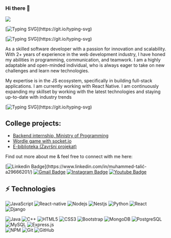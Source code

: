 ### Hi there 👋

<img src="https://profile-counter.glitch.me/tala-coder/count.svg">

 
[![Typing SVG](https://readme-typing-svg.herokuapp.com?font=Architects+Daughter&color=7AF79A&size=30&lines=Hey!+It's+Muhammed!;I'm+Full-stack+developer.;Let's+connect+and+build+a+better+future+together!;)](https://git.io/typing-svg)


[![Typing SVG](https://readme-typing-svg.herokuapp.com?font=Architects+Daughter&duration=5000&pause=200&color=27F744width=800&lines=Hey!+It's+Muhammed!;I'm+Full-stack+developer.;Let's+connect+and+build+a+better+future+together!)](https://git.io/typing-svg)

<p> As a skilled software developer with a passion for innovation and scalability. With 2+ years of experience in the web development industry, I have honed my abilities in programming, communication, and teamwork. I am a highly adaptable and open-minded individual, who is always eager to take on new challenges and learn new technologies.

My expertise is in the JS ecosystem, specifically in building full-stack applications. I am currently working with React Native. I am continuously expanding my skillset by working with the latest technologies and staying up-to-date with industry trends </p> 

[![Typing SVG](https://readme-typing-svg.herokuapp.com?font=Fira+Code&duration=7000&pause=1000&color=27F744&background=672EFF00&width=485&lines=Let's+connect+and+build+a+better+future+together!)](https://git.io/typing-svg)

## College projects:
- <a href="https://github.com/tala-coder/MOP-praksa"> Backend internship, Ministry of Programming<a/>
- <a href="https://github.com/tala-coder/wordle"> Wordle game with socket.io<a/>
- <a href="https://github.com/tala-coder/e-biblioteka"> E-biblioteka (Završni projekat)<a/>

<p> Find out more about me & feel free to connect with me here:</p>
  
 
[![Linkedin Badge](https://img.shields.io/badge/muhammedtalic-blue?style=flat-square&logo=Linkedin&logoColor=white&link=[https://www.linkedin.com/in/anirudhemmadi/](https://www.linkedin.com/in/muhammed-talić-a29666201/))](https://www.linkedin.com/in/muhammed-talić-a29666201/)
[![Gmail Badge](https://img.shields.io/badge/-muhammedtalic.it@gmail.com-c14438?style=flat-square&logo=Gmail&logoColor=white&link=mailto:muhammedtalic.it@gmail.com)](mailto:kanna6501@gmail.com)
[![Instagram Badge](https://img.shields.io/badge/-mr.talic-purple?style=flat-square&logo=instagram&logoColor=white&link=https://www.instagram.com/mr.talic/)](https://www.instagram.com/mr.talic/)
[![Youtube Badge](https://img.shields.io/badge/-muhammedtalic-darkred?style=flat-square&logo=youtube&logoColor=white&link=https://www.youtube.com/channel/UCnfUpx7xW2tBuKU_PYXblnA)](https://www.youtube.com/channel/UCnfUpx7xW2tBuKU_PYXblnA)
<br>

## ⚡ Technologies

![JavaScript](https://img.shields.io/badge/-JavaScript-black?style=flat-square&logo=javascript)
![React-native](https://img.shields.io/badge/-React%20Native-61DAFB?style=flat-square&logo=react)
![Nodejs](https://img.shields.io/badge/-Nodejs-black?style=flat-square&logo=Node.js)
![Nestjs](https://img.shields.io/badge/-Nestjs-black?style=flat-square&logo=Nest.js)
![Python](https://img.shields.io/badge/-Python-black?style=flat-square&logo=Python)
![React](https://img.shields.io/badge/-React-black?style=flat-square&logo=react)
![Django](https://img.shields.io/badge/-Django-092E20?logo=Django&style=for-the-badge&logoColor=white)

![Java](https://img.shields.io/badge/-java-E34A86?style=flat-square&logo=java)
![C++](https://img.shields.io/badge/-C++-00599C?style=flat-square&logo=c)
![HTML5](https://img.shields.io/badge/-HTML5-E34F26?style=flat-square&logo=html5&logoColor=white)
![CSS3](https://img.shields.io/badge/-CSS3-1572B6?style=flat-square&logo=css3)
![Bootstrap](https://img.shields.io/badge/-Bootstrap-563D7C?style=flat-square&logo=bootstrap)
 ![MongoDB](https://img.shields.io/badge/-MongoDB-black?style=flat-square&logo=mongodb)
 ![PostgreSQL](https://img.shields.io/badge/-PostgreSQL-336791?style=flat-square&logo=postgresql)
![MySQL](https://img.shields.io/badge/-MySQL-black?style=flat-square&logo=mysql)
![Express.js](https://img.shields.io/badge/express.js-%23404d59.svg?style=for-the-badge&logo=express&logoColor=%2361DAFB)  
![NPM](https://img.shields.io/badge/NPM-%23000000.svg?style=for-the-badge&logo=npm&logoColor=white) 
 ![Git](https://img.shields.io/badge/-Git-black?style=flat-square&logo=git)
![GitHub](https://img.shields.io/badge/-GitHub-181717?style=flat-square&logo=github)
